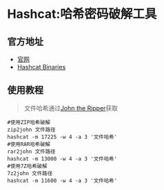 # Hashcat:哈希密码破解工具
## 官方地址
- [官网](https://hashcat.net/)
- [Hashcat Binaries](https://hashcat.net/files/hashcat-6.2.6.7z)

## 使用教程
> 文件哈希通过[John the Ripper](https://www.openwall.com/john/)获取
```shell
#使用ZIP哈希破解
zip2john 文件路径
hashcat -m 17225 -w 4 -a 3 '文件哈希'
#使用RAR哈希破解
rar2john 文件路径
hashcat -m 13000 -w 4 -a 3 '文件哈希'
#使用7Z哈希破解
7z2john 文件路径
hashcat -m 11600 -w 4 -a 3 '文件哈希'
```